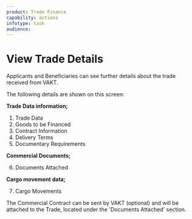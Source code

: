 ```yaml
---
product: Trade Finance
capability: actions
infotype: task
audience:
---
```


# View Trade Details

Applicants and Beneficiaries can see further details about the trade received from VAKT.

The following details are shown on this screen:

**Trade Data information;**

1. Trade Data
2. Goods to be Financed
3. Contract Information
4. Delivery Terms
5. Documentary Requirements

**Commercial Documents;**

6. Documents Attached

**Cargo movement data;**

7. Cargo Movements

The Commercial Contract can be sent by VAKT \(optional\) and will be attached to the Trade, located under the &#39;Documents Attached&#39; section.